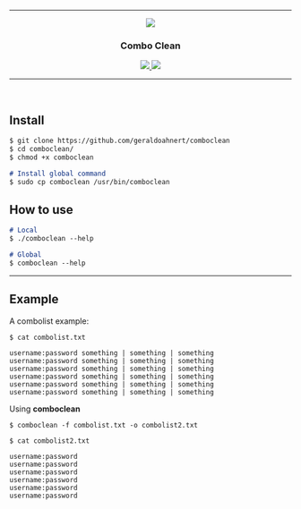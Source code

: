 ___

<p align="center">
	<img align="center" src="https://user-images.githubusercontent.com/41551840/82152527-37348200-9838-11ea-96b4-5749348a9d3e.png">
</p>

<p align="center">
	<h3 align="center">Combo Clean</h3>
</p>

<p align="center">
	<a target="__blank" href="#">
	  <img src="https://img.shields.io/badge/status-finish-green?&style=for-the-badge"/>
	  <img src="https://img.shields.io/badge/license-mit-blue?&style=for-the-badge"/>
	</a>
</p>

___

<br>

<h2>Install</h2>

```markdown
$ git clone https://github.com/geraldoahnert/comboclean
$ cd comboclean/
$ chmod +x comboclean

# Install global command
$ sudo cp comboclean /usr/bin/comboclean
```

<h2>How to use</h2>

```markdown
# Local
$ ./comboclean --help

# Global
$ comboclean --help
```

___

<h2>Example</h2>

A combolist example:

```console
$ cat combolist.txt

username:password something | something | something
username:password something | something | something
username:password something | something | something
username:password something | something | something
username:password something | something | something
username:password something | something | something
```

Using <b>comboclean</b>

```console
$ comboclean -f combolist.txt -o combolist2.txt
```

```console
$ cat combolist2.txt

username:password
username:password
username:password
username:password
username:password
username:password
```
